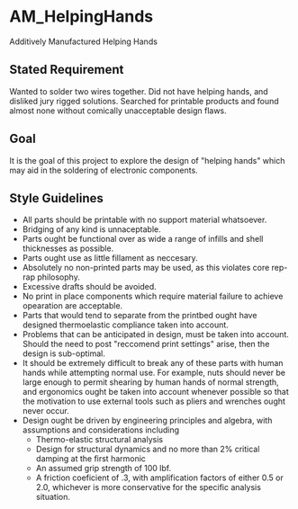 # AM_HelpingHands
Additively Manufactured Helping Hands

## Stated Requirement
Wanted to solder two wires together. Did not have helping hands, and disliked jury rigged solutions. Searched for printable products and found almost none without comically unacceptable design flaws.

## Goal
It is the goal of this project to explore the design of "helping hands" which may aid in the soldering of electronic components.

## Style Guidelines
* All parts should be printable with no support material whatsoever.
* Bridging of any kind is unnaceptable.
* Parts ought be functional over as wide a range of infills and shell thicknesses as possible.
* Parts ought use as little fillament as neccesary.
* Absolutely no non-printed parts may be used, as this violates core rep-rap philosophy.
* Excessive drafts should be avoided.
* No print in place components which require material failure to achieve opearation are acceptable.
* Parts that would tend to separate from the printbed ought have designed thermoelastic compliance taken into account.
* Problems that can be anticipated in design, must be taken into account. Should the need to post "reccomend print settings" arise, then the design is sub-optimal.
* It should be extremely difficult to break any of these parts with human hands while attempting normal use. For example, nuts should never be large enough to permit shearing by human hands of normal strength, and ergonomics ought be taken into account whenever possible so that the motivation to use external tools such as pliers and wrenches ought never occur.
* Design ought be driven by engineering principles and algebra, with assumptions and considerations including
    - Thermo-elastic structural analysis
    - Design for structural dynamics and no more than 2% critical damping at the first harmonic
    - An assumed grip strength of 100 lbf.
    - A friction coeficient of .3, with amplification factors of either 0.5 or 2.0, whichever is more conservative for the specific analysis situation.
